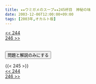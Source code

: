 ```yaml
---
title: ★★ウミガメのスープ★★245杯目　神秘の味
date: 2003-12-06T12:00:00+09:00
tags: [2003年,オカルト板]
---
```

<div class="th_left"><a href="../244"><< 244</a></div>
<div class="th_right"><a href="../246">246 >></a></div>
<br><br>
<script src="../../js/cupsoup.js"></script>
<form>
<input type="button" value="問題と解説のみにする" onClick="toggleCupsoup()">
</form>
{{< 245 >}}
<div class="th_left"><a href="../244"><< 244</a></div>
<div class="th_right"><a href="../246">246 >></a></div>